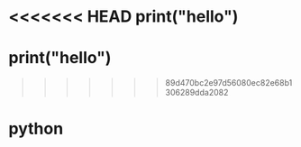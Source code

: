 <<<<<<< HEAD
print("hello")
=======
# print("hello")
>>>>>>> 89d470bc2e97d56080ec82e68b1306289dda2082
# python
